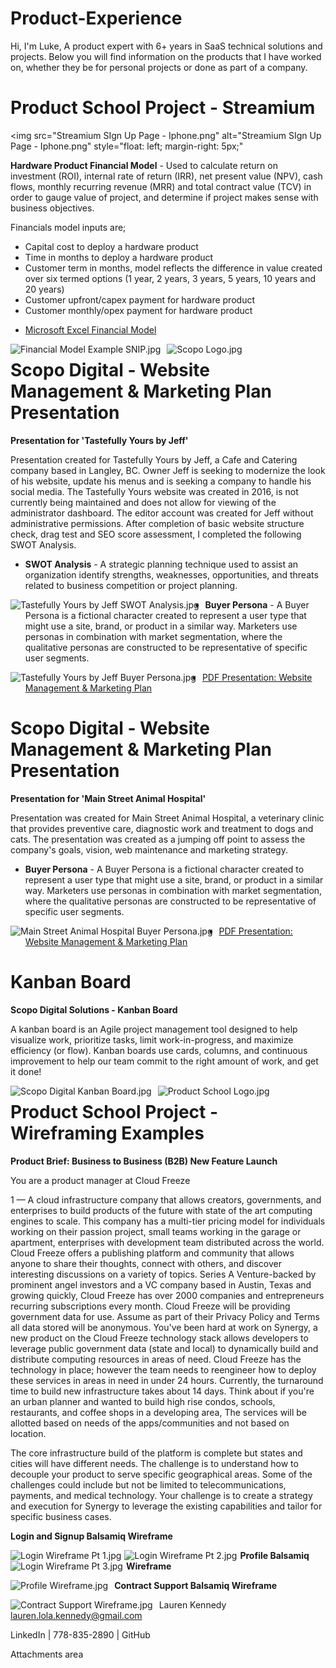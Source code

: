 # Product-Experience

Hi, I'm Luke,
A product expert with 6+ years in SaaS technical solutions and projects. Below you will find information on the products that I have worked on, whether they be for personal projects or done as part of a company.

# Product School Project - Streamium

<img src="Streamium SIgn Up Page - Iphone.png"
     alt="Streamium SIgn Up Page - Iphone.png"
     style="float: left; margin-right: 5px;"



<b>Hardware Product Financial Model</b> - Used to calculate return on investment (ROI), internal rate of return (IRR), net present value (NPV), cash flows, monthly recurring revenue (MRR) and total contract value (TCV) in order to gauge value of project, and determine if project makes sense with business objectives.

  Financials model inputs are;
- Capital cost to deploy a hardware product
- Time in months to deploy a hardware product
- Customer term in months, model reflects the difference in value created over six termed options (1 year, 2 years, 3 years, 5 years, 10 years and 20 years)
- Customer upfront/capex payment for hardware product
- Customer monthly/opex payment for hardware product

<UL><LI><a href="https://www.dropbox.com/s/0slmui1onjrkcrz/Financial%20Model%20Example.xlsx?dl=0">Microsoft Excel Financial Model</a>
</UL>
 
<img src="Financial Model Example SNIP.jpg"
     alt="Financial Model Example SNIP.jpg"
     style="float: left; margin-right: 10px;" />

<img src="Scopo Logo.jpg"
     alt="Scopo Logo.jpg"
     style="float: left; margin-right: 0.5px;" />

# Scopo Digital - Website Management & Marketing Plan Presentation

<b>Presentation for 'Tastefully Yours by Jeff'</b>

Presentation created for Tastefully Yours by Jeff, a Cafe and Catering company based in Langley, BC. Owner Jeff is seeking to modernize the look of his website, update his menus and is seeking a company to handle his social media. The Tastefully Yours website was created in 2016, is not currently being maintained and does not allow for viewing of the administrator dashboard. The editor account was created for Jeff without administrative permissions. After completion of basic website structure check, drag test and SEO score assessment, I completed the following SWOT Analysis.

* <b>SWOT Analysis</b> - A strategic planning technique used to assist an organization identify strengths, weaknesses, opportunities, and threats related to business competition or project planning.

<img src="Tastefully Yours by Jeff SWOT Analysis.jpg"
     alt="Tastefully Yours by Jeff SWOT Analysis.jpg"
     style="float: left; margin-right: 10px;" />

* <b>Buyer Persona</b> - A Buyer Persona is a fictional character created to represent a user type that might use a site, brand, or product in a similar way. Marketers use personas in combination with  market segmentation, where the qualitative personas are constructed to be representative of specific user segments.
 
<img src="Tastefully Yours by Jeff Buyer Persona.jpg"
     alt="Tastefully Yours by Jeff Buyer Persona.jpg"
     style="float: left; margin-right: 10px;" />
     
<UL><LI><a href="Tastefully Yours by Jeff - Web Management & Marketing Plan Presentation.pdf">PDF Presentation: Website Management & Marketing Plan</a>
</UL>
   
# Scopo Digital - Website Management & Marketing Plan Presentation
<b>Presentation for 'Main Street Animal Hospital'</b>

Presentation was created for Main Street Animal Hospital, a veterinary clinic that provides preventive care, diagnostic work and treatment to dogs and cats. The presentation was created as a jumping off point to assess the company's goals, vision, web maintenance and marketing strategy.

* <b>Buyer Persona</b> - A Buyer Persona is a fictional character created to represent a user type that might use a site, brand, or product in a similar way. Marketers use personas in combination with  market segmentation, where the qualitative personas are constructed to be representative of specific user segments.
 
<img src="Main Street Animal Hospital Buyer Persona.jpg"
     alt="Main Street Animal Hospital Buyer Persona.jpg"
     style="float: left; margin-right: 10px;" />
     
<UL><LI><a href="https://drive.google.com/file/d/15-2ybyYivAPlfje1mvg5q-VE1Ywx7z2h/view?usp=sharing">PDF Presentation: Website Management & Marketing Plan</a>
</UL>


# Kanban Board    
<b>Scopo Digital Solutions - Kanban Board</b>
 
A kanban board is an Agile project management tool designed to help visualize work, prioritize tasks, limit work-in-progress, and maximize efficiency (or flow). Kanban boards use cards, columns, and continuous improvement to help our team commit to the right amount of work, and get it done!
 
<img src="Scopo Trello SNIP.jpg"
     alt="Scopo Digital Kanban Board.jpg"
     style="float: left; margin-right: 10px;" />
     
     
<img src="Product School Logo.jpg"
     alt="Product School Logo.jpg"
     style="float: left; margin-right: 0.5px;" />
# Product School Project - Wireframing Examples

<b>Product Brief: Business to Business (B2B) New Feature Launch</b>
 
You are a product manager at Cloud Freeze

1 — A cloud infrastructure company that allows creators, governments, and enterprises to build products of the future with state of the art computing engines to scale. This company has a multi-tier pricing model for individuals working on their passion project, small teams working in the garage or apartment, enterprises with development team distributed across the world. Cloud Freeze offers a publishing platform and community that allows anyone to share their thoughts, connect with others, and discover interesting discussions on a variety of topics. Series A Venture-backed by prominent angel investors and a VC company based in Austin, Texas and growing quickly, Cloud Freeze has over 2000 companies and entrepreneurs recurring subscriptions every month. Cloud Freeze will be providing government data for use. Assume as part of their Privacy Policy and Terms all data stored will be anonymous. You've been hard at work on Synergy, a new product on the Cloud Freeze technology stack allows developers to leverage public government data (state and local) to dynamically build and distribute computing resources in areas of need. Cloud Freeze has the technology in place; however the team needs to reengineer how to deploy these services in areas in need in under 24 hours. Currently, the turnaround time to build new infrastructure takes about 14 days. Think about if you're an urban planner and wanted to build high rise condos, schools, restaurants, and coffee shops in a developing area, The services will be allotted based on needs of the apps/communities and not based on location.

The core infrastructure build of the platform is complete but states and cities will have different needs. The challenge is to understand how to decouple your product to serve specific geographical areas. Some of the challenges could include but not be limited to telecommunications, payments, and medical technology. Your challenge is to create a strategy and execution for Synergy to leverage the existing capabilities and tailor for specific business cases.

<b>Login and Signup Balsamiq Wireframe</b>

<img src="Login Wireframe Pt 1.jpg"
     alt="Login Wireframe Pt 1.jpg"
     style="float: left; margin-right: 5px;" />
<img src="Login Wireframe Pt 2.jpg"
     alt="Login Wireframe Pt 2.jpg"
     style="float: left; margin-right: 5px;" />
<img src="Login Wireframe Pt 3.jpg"
     alt="Login Wireframe Pt 3.jpg"
     style="float: left; margin-right: 5px;" />
     
<b>Profile Balsamiq Wireframe</b>

<img src="Profile Wireframe.jpg"
     alt="Profile Wireframe.jpg"
     style="float: left; margin-right: 10px;" />
     
<b>Contract Support Balsamiq Wireframe</b>

<img src="Contract Support Wireframe.jpg"
     alt="Contract Support Wireframe.jpg"
     style="float: left; margin-right: 10px;" />    


Lauren Kennedy
lauren.lola.kennedy@gmail.com 

LinkedIn | 778-835-2890 | GitHub

Attachments area
